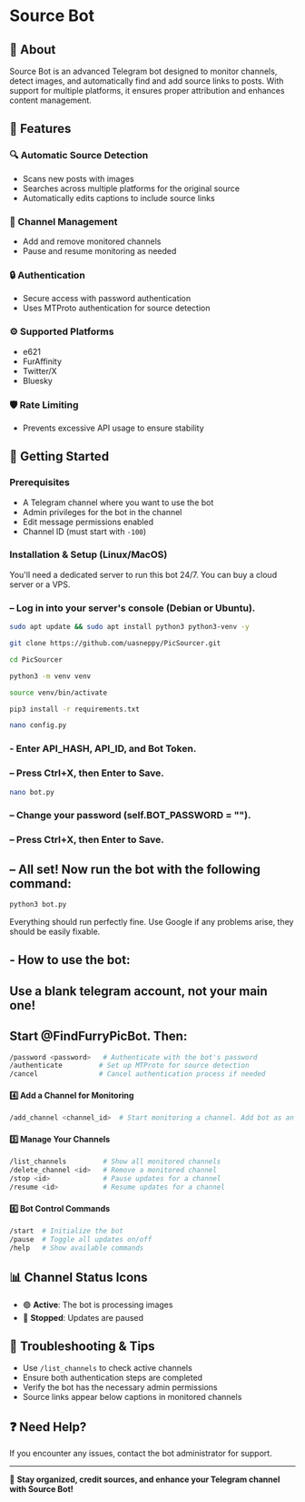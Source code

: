 # Source Bot

## 🤖 About
Source Bot is an advanced Telegram bot designed to monitor channels, detect images, and automatically find and add source links to posts. With support for multiple platforms, it ensures proper attribution and enhances content management.

## 🚀 Features

### 🔍 Automatic Source Detection
- Scans new posts with images
- Searches across multiple platforms for the original source
- Automatically edits captions to include source links

### 📡 Channel Management
- Add and remove monitored channels
- Pause and resume monitoring as needed

### 🔒 Authentication
- Secure access with password authentication
- Uses MTProto authentication for source detection

### ⚙️ Supported Platforms
- e621
- FurAffinity
- Twitter/X
- Bluesky

### 🛡️ Rate Limiting
- Prevents excessive API usage to ensure stability

## 📖 Getting Started

### Prerequisites
- A Telegram channel where you want to use the bot
- Admin privileges for the bot in the channel
- Edit message permissions enabled
- Channel ID (must start with `-100`)

### Installation & Setup (Linux/MacOS)

You'll need a dedicated server to run this bot 24/7. You can buy a cloud server or a VPS.

### – Log in into your server's console (Debian or Ubuntu).

```sh
sudo apt update && sudo apt install python3 python3-venv -y
```

```sh
git clone https://github.com/uasneppy/PicSourcer.git
```

```sh
cd PicSourcer
```

```sh
python3 -m venv venv
```
```sh
source venv/bin/activate
```

```sh
pip3 install -r requirements.txt
```
```sh
nano config.py
```

### - Enter API_HASH, API_ID, and Bot Token.
### – Press Ctrl+X, then Enter to Save.

```sh
nano bot.py
```

### – Change your password (self.BOT_PASSWORD = "").
### – Press Ctrl+X, then Enter to Save.

## – All set! Now run the bot with the following command:

```sh
python3 bot.py
```
Everything should run perfectly fine. Use Google if any problems arise, they should be easily fixable. 

## - How to use the bot: 

## Use a blank telegram account, not your main one!
## Start @FindFurryPicBot. Then:

```sh
/password <password>   # Authenticate with the bot's password
/authenticate         # Set up MTProto for source detection
/cancel               # Cancel authentication process if needed
```

#### 4️⃣ Add a Channel for Monitoring
```sh
/add_channel <channel_id>  # Start monitoring a channel. Add bot as an admin with a permission to edit messages first!
```

#### 5️⃣ Manage Your Channels
```sh
/list_channels         # Show all monitored channels
/delete_channel <id>   # Remove a monitored channel
/stop <id>             # Pause updates for a channel
/resume <id>           # Resume updates for a channel
```

#### 6️⃣ Bot Control Commands
```sh
/start  # Initialize the bot
/pause  # Toggle all updates on/off
/help   # Show available commands
```

## 📊 Channel Status Icons
- 🟢 **Active**: The bot is processing images
- 🔴 **Stopped**: Updates are paused

## 🔧 Troubleshooting & Tips
- Use `/list_channels` to check active channels
- Ensure both authentication steps are completed
- Verify the bot has the necessary admin permissions
- Source links appear below captions in monitored channels

## ❓ Need Help?
If you encounter any issues, contact the bot administrator for support.

---
📌 **Stay organized, credit sources, and enhance your Telegram channel with Source Bot!**
